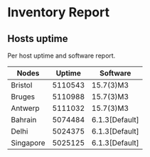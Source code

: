 # Inventory Report

## Hosts uptime
Per host uptime and software report.

|Nodes|Uptime|Software|
|-----|------|--------|
|Bristol|5110543|15.7(3)M3|
|Bruges|5110988|15.7(3)M3|
|Antwerp|5111032|15.7(3)M3|
|Bahrain|5074484|6.1.3[Default]|
|Delhi|5024375|6.1.3[Default]|
|Singapore|5025125|6.1.3[Default]|




